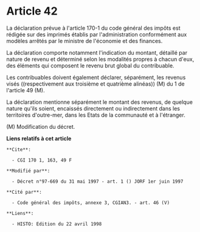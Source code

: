 # Article 42

La déclaration prévue à l'article 170-1 du code général des impôts est rédigée sur des imprimés établis par l'administration
conformément aux modèles arrêtés par le ministre de l'économie et des finances.

La déclaration comporte notamment l'indication du montant, détaillé par nature de revenu et déterminé selon les modalités
propres à chacun d'eux, des éléments qui composent le revenu brut global du contribuable.

Les contribuables doivent également déclarer, séparément, les revenus visés ((respectivement aux troisième et quatrième
alinéas)) (M) du 1 de l'article 49 (M).

La déclaration mentionne séparément le montant des revenus, de quelque nature qu'ils soient, encaissés directement ou
indirectement dans les territoires d'outre-mer, dans les Etats de la communauté et à l'étranger.

(M) Modification du décret.

**Liens relatifs à cet article**

	**Cite**:

	  - CGI 170 1, 163, 49 F

	**Modifié par**:

	  - Décret n°97-669 du 31 mai 1997 - art. 1 () JORF 1er juin 1997

	**Cité par**:

	  - Code général des impôts, annexe 3, CGIAN3. - art. 46 (V)

	**Liens**:

	  - HISTO: Edition du 22 avril 1998
